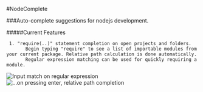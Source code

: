 #NodeComplete
  
###Auto-complete suggestions for nodejs development.

#####Current Features
	
     1. "require(..)" statement completion on open projects and folders.
           Begin typing "require" to see a list of importable modules from your current package. Relative path calculation is done automatically.
           Regular expression matching can be used for quickly requiring a module.
![Input match on regular expression](http://i.imgur.com/l03I7Hb.png)
![...on pressing enter, relative path completion](http://i.imgur.com/ntFoNgB.png)